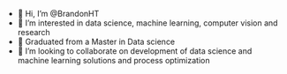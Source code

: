 - 👋 Hi, I’m @BrandonHT
- 👀 I’m interested in data science, machine learning, computer vision and research
- 🌱 Graduated from a Master in Data science
- 💞️ I’m looking to collaborate on development of data science and machine learning solutions and process optimization

<!---
BrandonHT/BrandonHT is a ✨ special ✨ repository because its `README.md` (this file) appears on your GitHub profile.
You can click the Preview link to take a look at your changes.
--->

